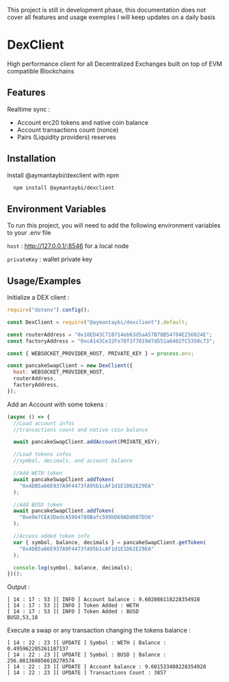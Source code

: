 This project is still in development phase, this documentation does not cover all features and usage exemples
I will keep updates on a daily basis

# DexClient

High performance client for all Decentralized Exchanges built on top of EVM compatible Blockchains

## Features

Realtime sync :

- Account erc20 tokens and native coin balance
- Account transactions count (nonce)
- Pairs (Liquidity providers) reserves

## Installation

Install @aymantaybi/dexclient with npm

```bash
  npm install @aymantaybi/dexclient
```

## Environment Variables

To run this project, you will need to add the following environment variables to your .env file

`host` : http://127.0.0.1/:8546 for a local node

`privateKey` : wallet private key

## Usage/Examples

Initialize a DEX client :

```javascript
require("dotenv").config();

const DexClient = require("@aymantaybi/dexclient").default;

const routerAddress = "0x10ED43C718714eb63d5aA57B78B54704E256024E";
const factoryAddress = "0xcA143Ce32Fe78f1f7019d7d551a6402fC5350c73";

const { WEBSOCKET_PROVIDER_HOST, PRIVATE_KEY } = process.env;

const pancakeSwapClient = new DexClient({
  host: WEBSOCKET_PROVIDER_HOST,
  routerAddress,
  factoryAddress,
});
```

Add an Account with some tokens :

```javascript
(async () => {
  //Load account infos
  //transactions count and native coin balance

  await pancakeSwapClient.addAccount(PRIVATE_KEY);

  //Load tokens infos
  //symbol, decimals, and account balance

  //Add WETH token
  await pancakeSwapClient.addToken(
    "0x4DB5a66E937A9F4473fA95b1cAF1d1E1D62E29EA"
  );

  //Add BUSD token
  await pancakeSwapClient.addToken(
    "0xe9e7CEA3DedcA5984780Bafc599bD69ADd087D56"
  );

  //Access added token info
  var { symbol, balance, decimals } = pancakeSwapClient.getToken(
    "0x4DB5a66E937A9F4473fA95b1cAF1d1E1D62E29EA"
  );

  console.log(symbol, balance, decimals);
})();
```

Output :

```
[ 14 : 17 : 53 ][ INFO ] Account balance : 9.602086118228354928
[ 14 : 17 : 53 ][ INFO ] Token Added : WETH
[ 14 : 17 : 53 ][ INFO ] Token Added : BUSD
BUSD,53,18
```

Execute a swap or any transaction changing the tokens balance :

```
[ 14 : 22 : 23 ][ UPDATE ] Symbol : WETH | Balance : 0.495962285261187137
[ 14 : 22 : 23 ][ UPDATE ] Symbol : BUSD | Balance : 256.081360856610278574
[ 14 : 22 : 23 ][ UPDATE ] Account balance : 9.601533408228354928
[ 14 : 22 : 23 ][ UPDATE ] Transactions Count : 3857
```
